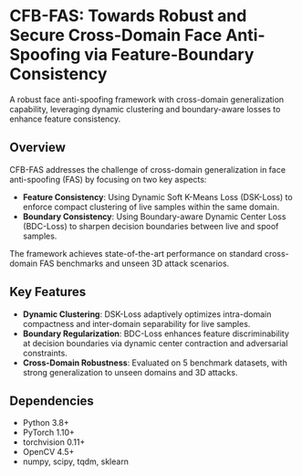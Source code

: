 # CFB-FAS: Towards Robust and Secure Cross-Domain Face Anti-Spoofing via Feature-Boundary Consistency

A robust face anti-spoofing framework with cross-domain generalization capability, leveraging dynamic clustering and boundary-aware losses to enhance feature consistency.


## Overview
CFB-FAS addresses the challenge of cross-domain generalization in face anti-spoofing (FAS) by focusing on two key aspects:  
- **Feature Consistency**: Using Dynamic Soft K-Means Loss (DSK-Loss) to enforce compact clustering of live samples within the same domain.  
- **Boundary Consistency**: Using Boundary-aware Dynamic Center Loss (BDC-Loss) to sharpen decision boundaries between live and spoof samples.  

The framework achieves state-of-the-art performance on standard cross-domain FAS benchmarks and unseen 3D attack scenarios.


## Key Features
- **Dynamic Clustering**: DSK-Loss adaptively optimizes intra-domain compactness and inter-domain separability for live samples.  
- **Boundary Regularization**: BDC-Loss enhances feature discriminability at decision boundaries via dynamic center contraction and adversarial constraints.  
- **Cross-Domain Robustness**: Evaluated on 5 benchmark datasets, with strong generalization to unseen domains and 3D attacks.  


## Dependencies
- Python 3.8+  
- PyTorch 1.10+  
- torchvision 0.11+  
- OpenCV 4.5+  
- numpy, scipy, tqdm, sklearn  

